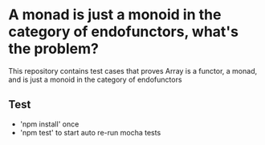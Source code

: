 # A monad is just a monoid in the category of endofunctors, what's the problem?

This repository contains test cases that proves Array is a functor, a monad, and is just a monoid in the category of endofunctors

## Test

- 'npm install' once
- 'npm test' to start auto re-run mocha tests
